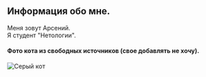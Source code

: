 ## Информация обо мне.    
Меня зовут Арсений.  
Я студент "Нетологии".

#### Фото кота из свободных источников  (свое добавлять не хочу).
![Серый кот](https://upload.wikimedia.org/wikipedia/commons/thumb/e/e7/Jammlich_crop.jpg/960px-Jammlich_crop.jpg)